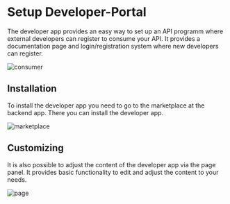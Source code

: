 
# Setup Developer-Portal

The developer app provides an easy way to set up an API programm where external developers can register to consume
your API. It provides a documentation page and login/registration system where new developers can register. 

![consumer](/img/use_cases/consumer.png)

## Installation

To install the developer app you need to go to the marketplace at the backend app. There you can install the developer
app.

![marketplace](/img/use_cases/marketplace.png)

## Customizing

It is also possible to adjust the content of the developer app via the page panel. It provides basic functionality to
edit and adjust the content to your needs.

![page](/img/use_cases/page.png)
